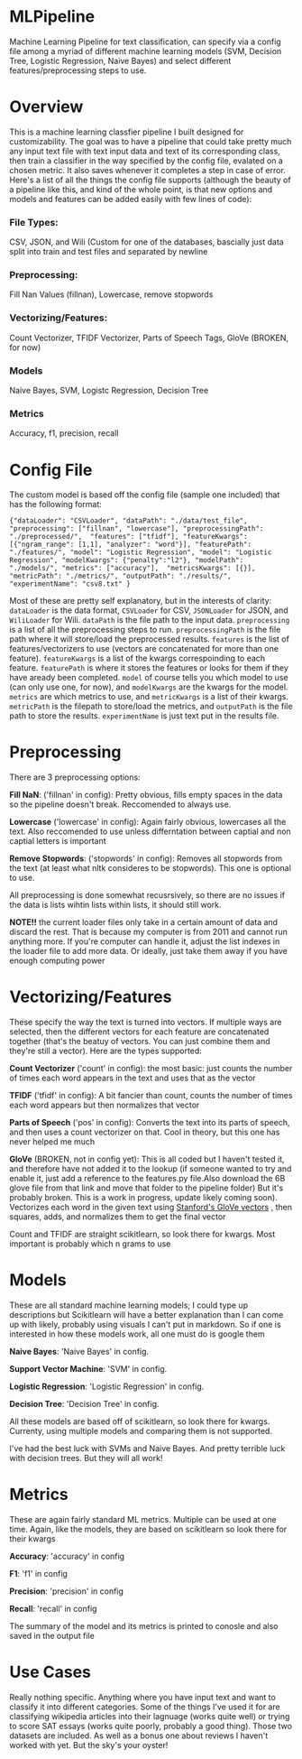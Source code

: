 # MLPipeline
Machine Learning Pipeline for text classification, can specify via a config file among a myriad of different machine learning models (SVM, Decision Tree, Logistic Regression, Naive Bayes) and select different features/preprocessing steps to use. 

# Overview
This is a machine learning classfier pipeline I built designed for customizability. The goal was to have a pipeline that could take pretty much any input text file with text input data and text of its corresponding class, then train a classifier in the way specified by the config file, evalated on a chosen metric. It also saves whenever it completes a step in case of error. Here's a list of all the things the config file supports (although the beauty of a pipeline like this, and kind of the whole point, is that new options and models and features can be added easily with few lines of code):

### File Types:
CSV, JSON, and Wili (Custom for one of the databases, bascially just data split into train and test files and separated by newline

### Preprocessing:
Fill Nan Values (fillnan), Lowercase, remove stopwords

### Vectorizing/Features:
Count Vectorizer, TFIDF Vectorizer, Parts of Speech Tags, GloVe (BROKEN, for now)

### Models
Naive Bayes, SVM, Logistc Regression, Decision Tree

### Metrics
Accuracy, f1, precision, recall

# Config File
The custom model is based off the config file (sample one included) that has the following format:

`{"dataLoader": "CSVLoader",
"dataPath": "./data/test_file", 
"preprocessing": ["fillnan", "lowercase"],
"preprocessingPath": "./preprocessed/", 
"features": ["tfidf"],
"featureKwargs": [{"ngram_range": [1,1], "analyzer": "word"}],
"featurePath": "./features/", "model": "Logistic Regression",
"model": "Logistic Regression",
"modelKwargs": {"penalty":"l2"}, "modelPath": "./models/",
"metrics": ["accuracy"], 
"metricsKwargs": [{}],
"metricPath": "./metrics/",
"outputPath": "./results/",
"experimentName": "csv8.txt"
}`

Most of these are pretty self explanatory, but in the interests of clarity: `dataLoader` is the data format, `CSVLoader` for CSV, `JSONLoader` for JSON, and `WiliLoader` for Wili. `dataPath` is the file path to the input data. `preprocessing` is a list of all the preprocessing steps to run. `preprocessingPath` is the file path where it will store/load the preprocessed results. `features` is the list of features/vectorizers to use (vectors are concatenated for more than one feature). `featureKwargs` is a list of the kwargs correspoinding to each feature. `featurePath` is where it stores the features or looks for them if they have aready been completed. `model` of course tells you which model to use (can only use one, for now), and `modelKwargs` are the kwargs for the model. `metrics` are which metrics to use, and `metricKwargs` is a list of their kwargs. `metricPath` is the filepath to store/load the metrics, and `outputPath` is the file path to store the results. `experimentName` is just text put in the results file.

# Preprocessing 
There are 3 preprocessing options:

**Fill NaN**: ('fillnan' in config): Pretty obvious, fills empty spaces in the data so the pipeline doesn't break. Reccomended to always use.

**Lowercase** ('lowercase' in config): Again fairly obvious, lowercases all the text. Also reccomended to use unless differntation between captial and non captial letters is important

**Remove Stopwords**: ('stopwords' in config): Removes all stopwords from the text (at least what nltk consideres to be stopwords). This one is optional to use.

All preprocessing is done somewhat recusrsively, so there are no issues if the data is lists wihtin lists within lists, it should still work. 

**NOTE!!** the current loader files only take in a certain amount of data and discard the rest. That is because my computer is from 2011 and cannot run anything more. If you're computer can handle it, adjust the list indexes in the loader file to add more data. Or ideally, just take them away if you have enough computing power

# Vectorizing/Features
These specify the way the text is turned into vectors. If multiple ways are selected, then the different vectors for each feature are concatenated together (that's the beatuy of vectors. You can just combine them and they're still a vector). Here are the types supported:

**Count Vectorizer** ('count' in config): the most basic: just counts the number of times each word appears in the text and uses that as the vector

**TFIDF** ('tfidf' in config): A bit fancier than count, counts the number of times each word appears but then normalizes that vector

**Parts of Speech** ('pos' in config): Converts the text into its parts of speech, and then uses a count vectorizer on that. Cool in theory, but this one has never helped me much

**GloVe** (BROKEN, not in config yet): This is all coded but I haven't tested it, and therefore have not added it to the lookup (if someone wanted to try and enable it, just add a reference to the features.py file.Also download the 6B glove file from that link and move that folder to the pipeline folder) But it's probably broken. This is a work in progress, update likely coming soon). Vectorizes each word in the given text using [Stanford's GloVe vectors](https://nlp.stanford.edu/projects/glove/) , then squares, adds, and normalizes them to get the final vector

Count and TFIDF are straight scikitlearn, so look there for kwargs. Most important is probably which n grams to use

# Models
These are all standard machine learning models; I could type up descriptions but Scikitlearn will have a better explanation than I can come up with likely, probably using visuals I can't put in markdown. So if one is interested in how these models work, all one must do is google them

**Naive Bayes**: 'Naive Bayes' in config.

**Support Vector Machine**: 'SVM' in config. 

**Logistic Regression**: 'Logistic Regression' in config.

**Decision Tree**: 'Decision Tree' in config.

All these models are based off of scikitlearn, so look there for kwargs. Currenty, using multiple models and comparing them is not supported. 

I've had the best luck with SVMs and Naive Bayes. And pretty terrible luck with decision trees. But they will all work!

# Metrics
These are again fairly standard ML metrics. Multiple can be used at one time. Again, like the models, they are based on scikitlearn so look there for their kwargs

**Accuracy**: 'accuracy' in config

**F1**: 'f1' in config

**Precision**: 'precision' in config

**Recall**: 'recall' in config

The summary of the model and its metrics is printed to conosle and also saved in the output file

# Use Cases
Really nothing specific. Anything where you have input text and want to classify it into different categories. Some of the things I've used it for are classifying wikipedia articles into their lagnuage (works quite well) or trying to score SAT essays (works quite poorly, probably a good thing). Those two datasets are included. As well as a bonus one about reviews I haven't worked with yet. But the sky's your oyster!




